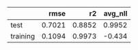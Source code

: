 |          |   rmse |     r2 |   avg_nll |
|:---------|-------:|-------:|----------:|
| test     | 0.7021 | 0.8852 |    0.9952 |
| training | 0.1094 | 0.9973 |   -0.434  |